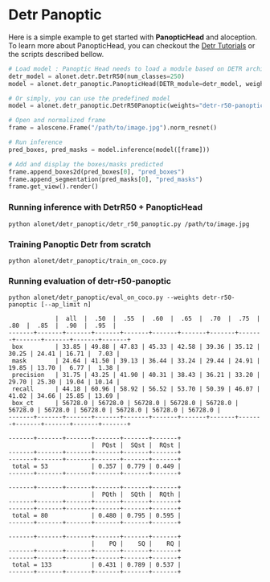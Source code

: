 # Detr Panoptic

Here is a simple example to get started with **PanopticHead** and aloception. To learn more about PanopticHead, you can checkout the <a href="https://visual-behavior.github.io/aloception-oss/tutorials/training_panoptic.html">Detr Tutorials</a> or the scripts described bellow.

```python
# Load model : Panoptic Head needs to load a module based on DETR architecture
detr_model = alonet.detr.DetrR50(num_classes=250)
model = alonet.detr_panoptic.PanopticHead(DETR_module=detr_model, weights="detr-r50-panoptic").eval()

# Or simply, you can use the predefined model
model = alonet.detr_panoptic.DetrR50Panoptic(weights="detr-r50-panoptic").eval()

# Open and normalized frame
frame = aloscene.Frame("/path/to/image.jpg").norm_resnet()

# Run inference
pred_boxes, pred_masks = model.inference(model([frame]))

# Add and display the boxes/masks predicted
frame.append_boxes2d(pred_boxes[0], "pred_boxes")
frame.append_segmentation(pred_masks[0], "pred_masks")
frame.get_view().render()
```

### Running inference with DetrR50 + PanopticHead

```
python alonet/detr_panoptic/detr_r50_panoptic.py /path/to/image.jpg
```

### Training Panoptic Detr from scratch
```
python alonet/detr_panoptic/train_on_coco.py
```

### Running evaluation of detr-r50-panoptic

```
python alonet/detr_panoptic/eval_on_coco.py --weights detr-r50-panoptic [--ap_limit n]
```

```
     		 |  all  |  .50  |  .55  |  .60  |  .65  |  .70  |  .75  |  .80  |  .85  |  .90  |  .95  |
-------+-------+-------+-------+-------+-------+-------+-------+-------+-------+-------+-------+-------+
 box		 | 33.85 | 49.88 | 47.83 | 45.33 | 42.58 | 39.36 | 35.12 | 30.25 | 24.41 | 16.71 |  7.03 |
 mask		 | 24.64 | 41.50 | 39.13 | 36.44 | 33.24 | 29.44 | 24.91 | 19.85 | 13.70 |  6.77 |  1.38 |
 precision	 | 31.75 | 43.25 | 41.90 | 40.31 | 38.43 | 36.21 | 33.20 | 29.70 | 25.30 | 19.04 | 10.14 |
 recall		 | 44.18 | 60.96 | 58.92 | 56.52 | 53.70 | 50.39 | 46.07 | 41.02 | 34.66 | 25.85 | 13.69 |
 box_ct		 | 56728.0 | 56728.0 | 56728.0 | 56728.0 | 56728.0 | 56728.0 | 56728.0 | 56728.0 | 56728.0 | 56728.0 | 56728.0 |
-------+-------+-------+-------+-------+-------+-------+-------+-------+-------+-------+-------+-------+

-------+-------+-------+-------+-------+-------+
                       |  PQst |  SQst |  RQst |
-------+-------+-------+-------+-------+-------+
-------+-------+-------+-------+-------+-------+
 total = 53            | 0.357 | 0.779 | 0.449 |
-------+-------+-------+-------+-------+-------+

-------+-------+-------+-------+-------+-------+
                       |  PQth |  SQth |  RQth |
-------+-------+-------+-------+-------+-------+
-------+-------+-------+-------+-------+-------+
 total = 80            | 0.480 | 0.795 | 0.595 |
-------+-------+-------+-------+-------+-------+

-------+-------+-------+-------+-------+-------+
                       |    PQ |    SQ |    RQ |
-------+-------+-------+-------+-------+-------+
-------+-------+-------+-------+-------+-------+
 total = 133           | 0.431 | 0.789 | 0.537 |
-------+-------+-------+-------+-------+-------+
```
